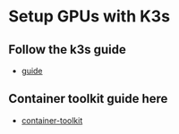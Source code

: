 # Setup GPUs with K3s

## Follow the k3s guide
* [guide](https://docs.k3s.io/advanced?_highlight=nvid#nvidia-container-runtime-support)

## Container toolkit guide here
* [container-toolkit](https://docs.nvidia.com/datacenter/cloud-native/container-toolkit/latest/install-guide.html)
